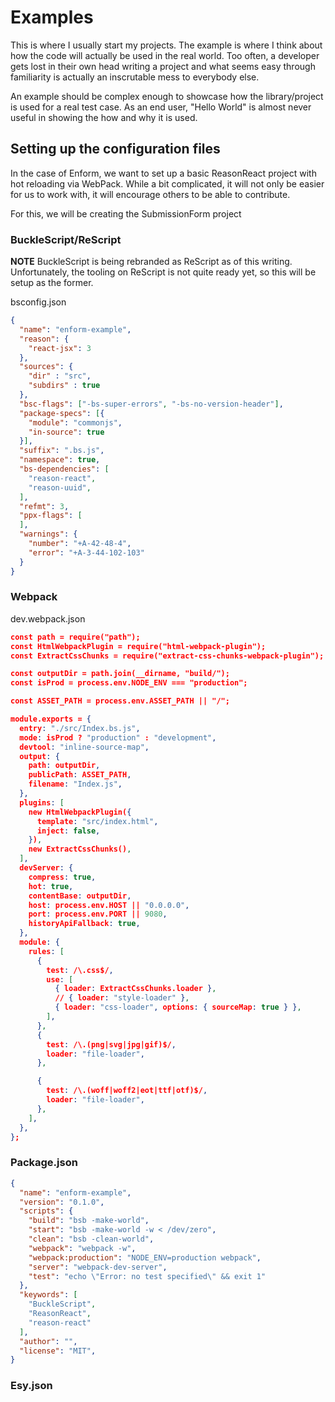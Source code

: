 # Examples

This is where I usually start my projects. The example is where I think about how the code will actually be
used in the real world. Too often, a developer gets lost in their own head writing a project and what seems
easy through familiarity is actually an inscrutable mess to everybody else.

An example should be complex enough to showcase how the library/project is used for a real test case.
As an end user, "Hello World" is almost never useful in showing the how and why it is used.

## Setting up the configuration files

In the case of Enform, we want to set up a basic ReasonReact project with hot reloading via WebPack. While a
bit complicated, it will not only be easier for us to work with, it will encourage others to be able to
contribute.

For this, we will be creating the SubmissionForm project

### BuckleScript/ReScript

**NOTE** BuckleScript is being rebranded as ReScript as of this writing. Unfortunately, the tooling on ReScript
is not quite ready yet, so this will be setup as the former.

bsconfig.json

```json
{
  "name": "enform-example",
  "reason": {
    "react-jsx": 3
  },
  "sources": {
    "dir" : "src",
    "subdirs" : true
  },
  "bsc-flags": ["-bs-super-errors", "-bs-no-version-header"],
  "package-specs": [{
    "module": "commonjs",
    "in-source": true
  }],
  "suffix": ".bs.js",
  "namespace": true,
  "bs-dependencies": [
    "reason-react",
    "reason-uuid",
  ],
  "refmt": 3,
  "ppx-flags": [
  ],
  "warnings": {
    "number": "+A-42-48-4",
    "error": "+A-3-44-102-103"
  }
}
```

### Webpack

dev.webpack.json

```json
const path = require("path");
const HtmlWebpackPlugin = require("html-webpack-plugin");
const ExtractCssChunks = require("extract-css-chunks-webpack-plugin");

const outputDir = path.join(__dirname, "build/");
const isProd = process.env.NODE_ENV === "production";

const ASSET_PATH = process.env.ASSET_PATH || "/";

module.exports = {
  entry: "./src/Index.bs.js",
  mode: isProd ? "production" : "development",
  devtool: "inline-source-map",
  output: {
    path: outputDir,
    publicPath: ASSET_PATH,
    filename: "Index.js",
  },
  plugins: [
    new HtmlWebpackPlugin({
      template: "src/index.html",
      inject: false,
    }),
    new ExtractCssChunks(),
  ],
  devServer: {
    compress: true,
    hot: true,
    contentBase: outputDir,
    host: process.env.HOST || "0.0.0.0",
    port: process.env.PORT || 9080,
    historyApiFallback: true,
  },
  module: {
    rules: [
      {
        test: /\.css$/,
        use: [
          { loader: ExtractCssChunks.loader },
          // { loader: "style-loader" },
          { loader: "css-loader", options: { sourceMap: true } },
        ],
      },
      {
        test: /\.(png|svg|jpg|gif)$/,
        loader: "file-loader",
      },

      {
        test: /\.(woff|woff2|eot|ttf|otf)$/,
        loader: "file-loader",
      },
    ],
  },
};

```

### Package.json

```json
{
  "name": "enform-example",
  "version": "0.1.0",
  "scripts": {
    "build": "bsb -make-world",
    "start": "bsb -make-world -w < /dev/zero",
    "clean": "bsb -clean-world",
    "webpack": "webpack -w",
    "webpack:production": "NODE_ENV=production webpack",
    "server": "webpack-dev-server",
    "test": "echo \"Error: no test specified\" && exit 1"
  },
  "keywords": [
    "BuckleScript",
    "ReasonReact",
    "reason-react"
  ],
  "author": "",
  "license": "MIT",
}
```

### Esy.json

```json

```
